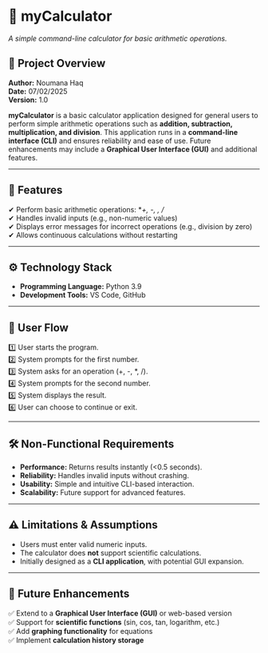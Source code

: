 # 📌 myCalculator
*A simple command-line calculator for basic arithmetic operations.*

## 📖 Project Overview
**Author:** Noumana Haq  
**Date:** 07/02/2025  
**Version:** 1.0  

**myCalculator** is a basic calculator application designed for general users to perform simple arithmetic operations such as **addition, subtraction, multiplication, and division**. This application runs in a **command-line interface (CLI)** and ensures reliability and ease of use. Future enhancements may include a **Graphical User Interface (GUI)** and additional features.

---

## 🚀 Features
✔ Perform basic arithmetic operations: **+, -, *, /**  
✔ Handles invalid inputs (e.g., non-numeric values)  
✔ Displays error messages for incorrect operations (e.g., division by zero)  
✔ Allows continuous calculations without restarting  

---

## ⚙️ Technology Stack
- **Programming Language:** Python 3.9  
- **Development Tools:** VS Code, GitHub  

---

## 🔄 User Flow
1️⃣ User starts the program.  
2️⃣ System prompts for the first number.  
3️⃣ System asks for an operation (+, -, *, /).  
4️⃣ System prompts for the second number.  
5️⃣ System displays the result.  
6️⃣ User can choose to continue or exit.  

---

## 🛠 Non-Functional Requirements
- **Performance:** Returns results instantly (<0.5 seconds).  
- **Reliability:** Handles invalid inputs without crashing.  
- **Usability:** Simple and intuitive CLI-based interaction.  
- **Scalability:** Future support for advanced features.  

---

## ⚠️ Limitations & Assumptions
- Users must enter valid numeric inputs.  
- The calculator does **not** support scientific calculations.  
- Initially designed as a **CLI application**, with potential GUI expansion.  

---

## 📌 Future Enhancements
✅ Extend to a **Graphical User Interface (GUI)** or web-based version  
✅ Support for **scientific functions** (sin, cos, tan, logarithm, etc.)  
✅ Add **graphing functionality** for equations  
✅ Implement **calculation history storage**  
